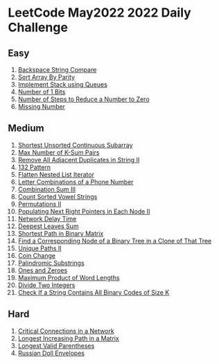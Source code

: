 # LeetCode May2022 2022 Daily Challenge

## Easy
1) [Backspace String Compare](https://github.com/SmartOven/Java-projects/tree/main/LeetCode/DailyChallenge/May2022/src/Day1)
2) [Sort Array By Parity](https://github.com/SmartOven/Java-projects/tree/main/LeetCode/DailyChallenge/May2022/src/Day2)
3) [Implement Stack using Queues](https://github.com/SmartOven/Java-projects/tree/main/LeetCode/DailyChallenge/May2022/src/Day5)
4) [Number of 1 Bits](https://github.com/SmartOven/Java-projects/tree/main/LeetCode/DailyChallenge/May2022/src/Day26)
5) [Number of Steps to Reduce a Number to Zero](https://github.com/SmartOven/Java-projects/tree/main/LeetCode/DailyChallenge/May2022/src/Day27)
6) [Missing Number](https://github.com/SmartOven/Java-projects/tree/main/LeetCode/DailyChallenge/May2022/src/Day28)

## Medium
1) [Shortest Unsorted Continuous Subarray](https://github.com/SmartOven/Java-projects/tree/main/LeetCode/DailyChallenge/May2022/src/Day3)
2) [Max Number of K-Sum Pairs](https://github.com/SmartOven/Java-projects/tree/main/LeetCode/DailyChallenge/May2022/src/Day4)
3) [Remove All Adjacent Duplicates in String II](https://github.com/SmartOven/Java-projects/tree/main/LeetCode/DailyChallenge/May2022/src/Day6)
4) [132 Pattern](https://github.com/SmartOven/Java-projects/tree/main/LeetCode/DailyChallenge/May2022/src/Day7)
5) [Flatten Nested List Iterator](https://github.com/SmartOven/Java-projects/tree/main/LeetCode/DailyChallenge/May2022/src/Day8)
6) [Letter Combinations of a Phone Number](https://github.com/SmartOven/Java-projects/tree/main/LeetCode/DailyChallenge/May2022/src/Day9)
7) [Combination Sum III](https://github.com/SmartOven/Java-projects/tree/main/LeetCode/DailyChallenge/May2022/src/Day10)
8) [Count Sorted Vowel Strings](https://github.com/SmartOven/Java-projects/tree/main/LeetCode/DailyChallenge/May2022/src/Day11)
9) [Permutations II](https://github.com/SmartOven/Java-projects/tree/main/LeetCode/DailyChallenge/May2022/src/Day12)
10) [Populating Next Right Pointers in Each Node II](https://github.com/SmartOven/Java-projects/tree/main/LeetCode/DailyChallenge/May2022/src/Day13)
11) [Network Delay Time](https://github.com/SmartOven/Java-projects/tree/main/LeetCode/DailyChallenge/May2022/src/Day14)
12) [Deepest Leaves Sum](https://github.com/SmartOven/Java-projects/tree/main/LeetCode/DailyChallenge/May2022/src/Day15)
13) [Shortest Path in Binary Matrix](https://github.com/SmartOven/Java-projects/tree/main/LeetCode/DailyChallenge/May2022/src/Day16)
14) [Find a Corresponding Node of a Binary Tree in a Clone of That Tree](https://github.com/SmartOven/Java-projects/tree/main/LeetCode/DailyChallenge/May2022/src/Day17)
15) [Unique Paths II](https://github.com/SmartOven/Java-projects/tree/main/LeetCode/DailyChallenge/May2022/src/Day20)
16) [Coin Change](https://github.com/SmartOven/Java-projects/tree/main/LeetCode/DailyChallenge/May2022/src/Day21)
17) [Palindromic Substrings](https://github.com/SmartOven/Java-projects/tree/main/LeetCode/DailyChallenge/May2022/src/Day22)
18) [Ones and Zeroes](https://github.com/SmartOven/Java-projects/tree/main/LeetCode/DailyChallenge/May2022/src/Day23)
19) [Maximum Product of Word Lengths](https://github.com/SmartOven/Java-projects/tree/main/LeetCode/DailyChallenge/May2022/src/Day29)
20) [Divide Two Integers](https://github.com/SmartOven/Java-projects/tree/main/LeetCode/DailyChallenge/May2022/src/Day30)
21) [Check If a String Contains All Binary Codes of Size K](https://github.com/SmartOven/Java-projects/tree/main/LeetCode/DailyChallenge/May2022/src/Day31)

## Hard
1) [Critical Connections in a Network](https://github.com/SmartOven/Java-projects/tree/main/LeetCode/DailyChallenge/May2022/src/Day18)
2) [Longest Increasing Path in a Matrix](https://github.com/SmartOven/Java-projects/tree/main/LeetCode/DailyChallenge/May2022/src/Day19)
3) [Longest Valid Parentheses](https://github.com/SmartOven/Java-projects/tree/main/LeetCode/DailyChallenge/May2022/src/Day24)
4) [Russian Doll Envelopes](https://github.com/SmartOven/Java-projects/tree/main/LeetCode/DailyChallenge/May2022/src/Day25)
